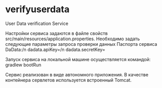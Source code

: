 # verifyuserdata
User Data verification Service

Настройки сервиса задаются в файле свойств src/main/resources/application.properties.
Необходимо задать следующие параметры запроса проверки данных Паспорта сервиса DaData:/n
dadata.apiKey=/n
dadata.secretKey=

Запуск сервиса на локальной машине осуществляется командой: gradlew bootRun

Сервис реализован в виде автономного приложения. В качестве контейнера сервлетов используется встроенный Tomcat.

